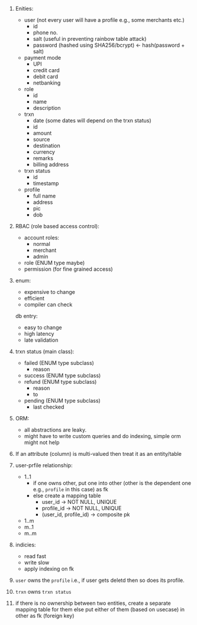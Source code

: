 1. Enities:

    - user (not every user will have a profile e.g., some merchants etc.)
        - id
        - phone no.
        - salt (useful in preventing rainbow table attack)
        - password (hashed using SHA256/bcrypt) <- hash(password + salt)
    - payment mode
        - UPI
        - credit card
        - debit card
        - netbanking
    - role
        - id
        - name
        - description
    - trxn
        - date (some dates will depend on the trxn status)
        - id
        - amount
        - source
        - destination
        - currency
        - remarks
        - billing address
    - trxn status
        - id
        - timestamp
    - profile
        - full name
        - address
        - pic
        - dob

2. RBAC (role based access control):

    - account roles:
        - normal
        - merchant
        - admin
    - role (ENUM type maybe)
    - permission (for fine grained access)

3. enum:

    - expensive to change
    - efficient
    - compiler can check

    db entry:

    - easy to change
    - high latency
    - late validation

4. trxn status (main class):

    - failed (ENUM type subclass)
        - reason
    - success (ENUM type subclass)
    - refund (ENUM type subclass)
        - reason
        - to
    - pending (ENUM type subclass)
        - last checked

5. ORM:

    - all abstractions are leaky.
    - might have to write custom queries and do indexing, simple orm might not help

6. If an attribute (column) is multi-valued then treat it as an entity/table

7. user-prfile relationship:

    - 1..1
        - if one owns other, put one into other (other is the dependent one e.g., `profile` in this case) as fk
        - else create a mapping table
            - user_id -> NOT NULL, UNIQUE
            - profile_id -> NOT NULL, UNIQUE
            - (user_id, profile_id) -> composite pk
    - 1..m
    - m..1
    - m..m

8. indicies:

    - read fast
    - write slow
    - apply indexing on fk

9. `user` owns the `profile` i.e., if user gets deletd then so does its profile.
10. `trxn` owns `trxn status`
11. if there is no ownership between two entities, create a separate mapping table for them else put either of them (based on usecase) in other as fk (foreign key)
